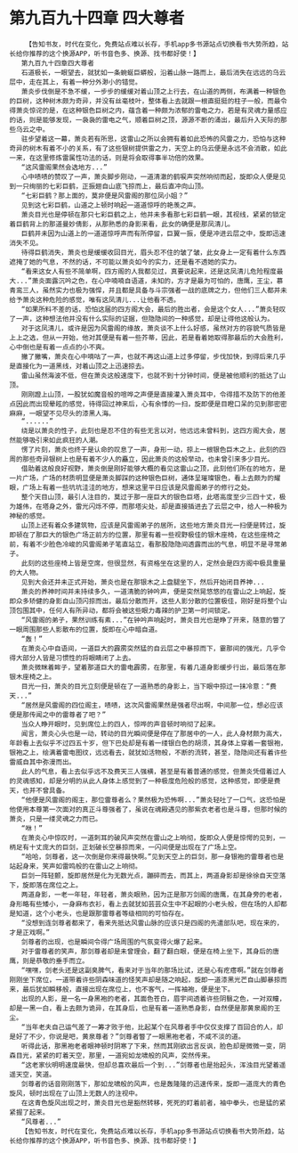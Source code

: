 # 第九百九十四章 四大尊者
        【告知书友，时代在变化，免费站点难以长存，手机app多书源站点切换看书大势所趋，站长给你推荐的这个换源APP，听书音色多、换源、找书都好使！】
       第九百九十四章四大尊者
       石道极长，一眼望去，就犹如一条蜿蜒巨蟒般，沿着山脉一路而上，最后消失在远远的乌云层中，走在其上，有着一种分外渺小的错觉。
       萧炎步伐倒是不急不缓，一步步的缓缓对着山顶之上行去，在山道的两侧，布满着一种银色的巨树，这种树木颇为奇异，并没有丝毫枝叶，整体看上去就跟一根直挺挺的柱子一般，而最令得萧炎惊诧的是，在这种银色巨树之内，蕴含着一种颇为浓郁的雷电之力，若是有灵魂力量感应的话，则是能够发现，一袅袅的雷电之气，顺着巨树之顶，源源不断的涌出，最后升入天际的那些乌云之中。
       驻步望着这一幕，萧炎若有所思，这雷山之所以会拥有着如此恐怖的风雷之力，恐怕与这种奇异的树木有着不小的关系，有了这些银树提供雷之力，天空上的乌云便是永远不会消散，如此一来，在这里修炼雷属性功法的话，则是将会取得事半功倍的效果。
       “这风雷阁果然会选地方...”
       心中啧啧的赞叹了一声，萧炎脚步刚动，一道清澈的鹤唳声突然响彻而起，旋即众人便是见到一只绚丽的七彩巨鹤，正振翅自山底飞掠而上，最后直冲向山顶。
       “七彩巨鹤？那上面的，莫非便是风雷阁的那位凤小姐？”
       见到这七彩巨鹤，山道之上顿时响起一道道惊呼的艳羡之声。
       萧炎目光也是停顿在那只七彩巨鹤之上，他并未多看那七彩巨鹤一眼，其视线，紧紧的锁定着巨鹤背上的那道曼妙倩影，从那熟悉的身影来看，此女的确便是那凤清儿。
       巨鹤并未因为山道上的一道道惊呼声而有所停留，巨翼一振，便是冲进云层之中，旋即迅速消失不见。
       待得巨鹤消失，萧炎也是缓缓收回目光，眉头忍不住的皱了皱，此女身上一定有着什么东西遮掩了她的气息，不然的话，不可能以萧炎如今的实力，还是看不透她的实力。
       “看来这女人有些不简单啊，四方阁的人我都见过，真要说起来，还是这凤清儿危险程度最大...”萧炎面露沉吟之色，在心中喃喃自语道，未知的，方才是最为可怕的，唐鹰，王尘，慕青鸾三人，虽然实力也极为强悍，并且都是具备与斗宗强者一战的底牌之力，但他们三人都并未给予萧炎这种危险的感觉，唯有这凤清儿...让他看不透。
       “如果所料不差的话，恐怕这届的四方阁大会，最后的胜出者，会是这个女人...”萧炎轻叹了一声，这种想法他并没有什么实际的证据，但隐隐间的一种感觉，却是让得他这般认为。
       对于这凤清儿，或许是因为风雷阁的缘故，萧炎谈不上什么好感，虽然对方的容貌气质皆是上上之选，但从一开始，他对其便是有着一些芥蒂，因此，若是看着她取得那最后的大会胜利，心中倒也是有着一点点的小不爽。
       撇了撇嘴，萧炎在心中嘀咕了一声，也就不再这山道上过多停留，步伐加快，到得后来几乎是直接化为一道黑线，对着山顶之上迅速掠去。
       雷山虽然海波不低，但在萧炎这般速度下，也就不到十分钟时间，便是被他顺利的抵达了山顶。
       刚刚蹬上山顶，一股犹如魔音般的喧哗之声便是直接灌入萧炎耳中，令得措不及防下的他差点因此而出现晕眩的感觉，待得回过神来后，心有余悸的一扫，旋即便是目瞪口呆的见到那密密麻麻，一眼望不见尽头的漆黑人海。
       “......”
       绕是以萧炎的性子，此刻也是忍不住的有些无言以对，他远远未曾料到，这四方阁大会，居然能够吸引来如此疯狂的人潮。
       愣了片刻，萧炎也终于是认命的叹息了一声，身形一动，掠上一根银色巨木之上，此刻的四周的那些奇异银树上也是有着不少人的矗立，因此萧炎的这般举动，也未曾引来多少目光。
       借助着这般良好视野，萧炎倒是刚好能够大概的看见这雷山之顶，此刻他们所在的地方，是一片广场，广场的材质明显便是萧炎脚踩的这种银色巨树，通体呈璀璨银色，看上去颇为的耀眼，广场上有着一些坑坑洼洼的地方，想来这里平日应该是风雷阁弟子的修行之处。
       整个天目山顶，最引人注目的，莫过于那一座巨大的银色巨塔，此塔高度至少三四十丈，极为雄伟，在塔身之外，雷光闪烁不停，而那塔尖处，却是直接插进去了云层之中，给人一种极为神秘的感觉。
       山顶上还有着众多建筑物，应该是风雷阁弟子的居所，这些地方萧炎目光一扫便是转过，旋即顿在了那巨大的银色广场正前方的位置，那里有着一些视野极佳的银木座椅，在这些座椅之前，有着不少脸色冷峻的风雷阁弟子笔直站立，看那股隐隐间透露而出的气息，明显不是寻常弟子。
       此刻的这些座椅上皆是空席，但很显然，有资格坐在这里的人，定然会是四方阁中极具重量的大人物。
       见到大会还并未正式开始，萧炎也是在那银木之上盘腿坐下，然后开始闭目养神...
       萧炎的养神时间并未持续多久，一道清脆的钟吟声，便是突然晃悠悠的在雷山之上响起，旋即众多矫健的身影自山顶闪掠而出，最后分散而开，这些人影分散的位置极佳，刚好是将整个山顶包围其中，任何人有所异动，都将会被这些眼力毒辣的护卫第一时间锁定。
       “风雷阁的弟子，果然训练有素...”在钟吟声响起时，萧炎目光也是睁了开来，随意的瞥了一眼周围那些人影散布的位置，旋即在心中暗自道。
       “轰！”
       在萧炎心中自语间，一道巨大的霹雳突然猛的自云层之中暴掠而下，霎那间的强光，几乎令得大部分人皆是习惯性的将眼睛闭了上去。
       萧炎微眯着眸子，望着那道巨大的雷电霹雳，在那里，有着几道身影缓步行出，最后落在那银木座椅之上。
       目光一扫，萧炎的目光立刻便是顿在了一道熟悉的身影上，当下眼中掠过一抹冷意：“费天...”
       “居然是风雷阁的四位阁主，啧啧，这次风雷阁果然是强者尽出啊，中间那一位，想必应该便是那传闻之中的雷尊者了吧？”
       当众人睁开眼时，见到席位上的四人，惊哗的声音顿时响彻了起来。
       闻言，萧炎心头也是一动，转动的目光瞬间便是停在了那居中的一人，此人身材颇为高大，年龄看上去似乎不过四五十岁，但下巴处却是有着一缕银白色的胡须，其身体上穿着一套银袍，银袍之上，绘满着雷电图纹，远远看去，就犹如活物般，不断的流转，甚至，隐隐间还有着许些雷威自其中弥漫而出。
       此人的气息，看上去似乎远不及费天三人强横，甚至是有着普通的感觉，但萧炎凭借着过人的灵魂感知，却是分明的从此人身体上感觉到了一种极度危险般的感觉，这种感觉，即便是费天，也并不曾具备。
       “他便是风雷阁的阁主，那位雷尊者么？果然极为恐怖啊...”萧炎轻吐了一口气，这恐怕是他使用本尊第一次面对的真正斗尊强者了，虽说在魂殿遇见的那紫衣老者也是斗尊，但那时候的萧炎，只是一缕灵魂之力而已。
       “咻！”
       在萧炎心中惊叹时，一道刺耳的破风声突然在雷山之上响彻，旋即众人便是惊愕的见到，一柄足有十丈庞大的巨剑，正划破长空暴掠而来，一闪间便是出现在了广场上空。
       “哈哈，剑尊者，这一次倒是你来得最快啊。”见到天空上的巨剑，那一身银袍的雷尊者也是站起身来，笑声如雷鸣般的在雷山之上响彻。
       巨剑一阵轻颤，旋即居然是化为无数光点，蹦碎而去，而其上，两道身影却是徐徐自天空落下，旋即落在席位之上。
       两道身影，一老一年轻，年轻者，萧炎眼熟，因为正是那万剑阁的唐鹰，在其身旁的老者，身形略有些矮小，一身麻布衣衫，看上去就犹如芸芸众生中不起眼的小老头般，但在场的人却都是知道，这个小老头，也是跟那雷尊者等级相同的可怕存在。
       “没想到连剑尊者都来了，看来先抵达风雷山脉的应该只是四阁的先遣部队吧，现在来的，才是正戏啊。”
       剑尊者的出现，也是瞬间令得广场周围的气氛变得火爆了起来。
       对于雷尊者的笑声，那剑尊者却是未曾理会，翻了翻白眼，便是在椅上坐下，其身后的唐鹰，则是恭敬的垂手而立。
       “嘿嘿，剑老头还是这副臭脾气，看来对于当年的那场比试，还是心有疙瘩啊。”就在剑尊者刚刚坐下席位，一道带着许些阴森味道的怪笑声却是随之响起，旋即一道漆黑光芒自山脚暴掠而来，最后犹如瞬移般，直接出现在席位上，也不客气，一挥袖袍，便是坐下。
       出现的人影，是一名一身黑袍的老者，其面色苍白，眉宇间透着许些阴翳之色，一对双瞳，却是一黑一白，看上去颇为诡异，在其身后，也是有着一道熟悉身影，自然便是那黄泉阁的王尘。
       “当年老夫自己运气差了一筹才败于他，比起某个在风尊者手中仅仅支撑了百回合的人，却是好了不少，你说是吧，黄泉尊者？”剑尊者瞥了一眼黑袍老者，不咸不淡的道。
       听得此话，那黑袍老者眼神顿时阴寒了下来，然而其刚欲出言反讽，脸色却是微微一变，阴森目光，紧紧的盯着天空，那里，一道宛如龙啸般的风声，突然传来。
       “这老家伙明明速度最快，但却总喜欢最后一个到...”剑尊者也是抬起头，浑浊目光望着遥遥天空，笑道。
       剑尊者的话音刚刚落下，那如龙啸般的风声，也是轰隆隆的迅速传来，旋即一道庞大的青色旋风，顿时出现在了山顶上无数人的注视中。
       在这青色旋风出现之时，萧炎目光也是豁然转移，死死的盯着前者，袖中拳头，也是猛的紧紧握了起来。
       “风尊者...”
       【告知书友，时代在变化，免费站点难以长存，手机app多书源站点切换看书大势所趋，站长给你推荐的这个换源APP，听书音色多、换源、找书都好使！】